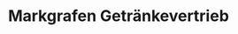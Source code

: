 ---
title: "Markgrafen Getränkevertrieb"
url: /bad-staffelstein/markgrafen-getraenkevertrieb/
shop: Getränke
---